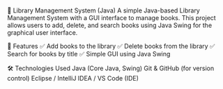 #
📖 Library Management System (Java)
A simple Java-based Library Management System with a GUI interface to manage books. This project allows users to add, delete, and search books using Java Swing for the graphical user interface.

🚀 Features
✅ Add books to the library
✅ Delete books from the library
✅ Search for books by title
✅ Simple GUI using Java Swing

🛠️ Technologies Used
Java (Core Java, Swing)
Git & GitHub (for version control)
Eclipse / IntelliJ IDEA / VS Code (IDE)

